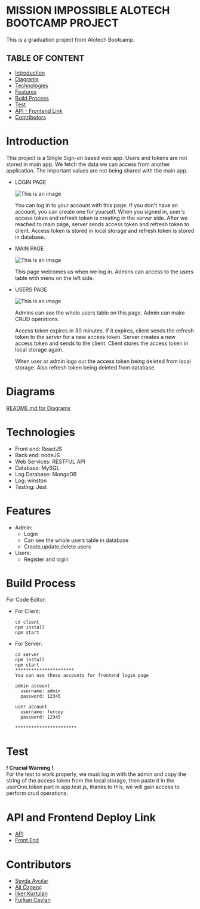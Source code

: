 # MISSION IMPOSSIBLE ALOTECH BOOTCAMP PROJECT

This is a graduation project from Alotech Bootcamp.

## TABLE OF CONTENT

- [Introduction](#introduction)
- [Diagrams](#diagrams)
- [Technologies](#technologies)
- [Features](#features)
- [Build Process](#build-process)
- [Test](#test)
- [API - Frontend Link](#api-link)
- [Contributors](#contributors)

# Introduction

This project is a Single Sign-on based web app. Users and tokens are not stored in main app. We fetch the data we can access from another application. The important values are not being shared with the main app.

- LOGIN PAGE

  ![This is an image](https://i.hizliresim.com/5fn7ihx.PNG)

  You can log in to your account with this page. If you don't have an account, you can create one for yourself. When you signed in, user's access token and refresh token is creating in the server side. After we reached to main page, server sends access token and refresh token to client. Access token is stored in local storage and refresh token is stored in database.

- MAIN PAGE

  ![This is an image](https://i.hizliresim.com/bzehoe4.PNG)

  This page welcomes us when we log in. Admins can access to the users table with menu on the left side.

- USERS PAGE

  ![This is an image](https://i.hizliresim.com/hluan9t.PNG)

  Admins can see the whole users table on this page. Admin can make CRUD operations.

  Access token expires in 30 minutes. If it expires, client sends the refresh token to the server for a new access token. Server creates a new access token and sends to the client. Client stores the access token in local storage again.

  When user or admin logs out the access token being deleted from local storage. Also refresh token being deleted from database.

# Diagrams

[README.md for Diagrams](server/README.md)

# Technologies

- Front end: ReactJS
- Back end: nodeJS
- Web Services: RESTFUL API
- Database: MySQL
- Log Database: MongoDB
- Log: winston
- Testing: Jest

# Features

- Admin:
  - Login
  - Can see the whole users table in database
  - Create,update,delete users
- Users:
  - Register and login

# Build Process

For Code Editor:

- For Client:
  ```
  cd client
  npm install
  npm start
  ```
- For Server:

  ```
  cd server
  npm install
  npm start
  **********************
  You can use these accounts for frontend login page

  admin account
    username: admin
    password: 12345

  user account
    username: furcey
    password: 12345

  ***********************
  ```

# Test

<b>! Crucial Warning !</b><br>
For the test to work properly, we must log in with the admin and copy the string of the access token from the local storage, then paste it in the userOne.token part in app.test.js, thanks to this, we will gain access to perform crud operations.

# API and Frontend Deploy Link

- [API](http://mission-alot.herokuapp.com/)
- [Front End](https://mission-impossible.vercel.app/login)

# Contributors

- [Sevda Avcılar](https://github.com/sevdavc)
- [Ali Özgenç](https://github.com/ozgencDev)
- [İlker Kurtulan](https://github.com/ilkerkurtulan97)
- [Furkan Ceylan](https://github.com/furkan-ceylan)
